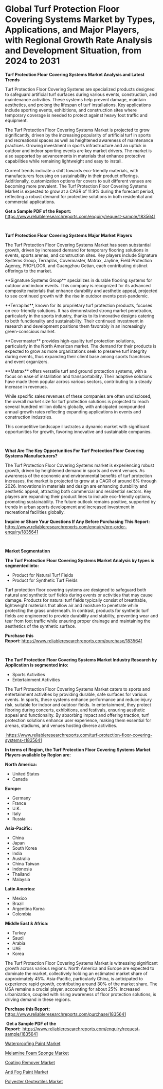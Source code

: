 <p><h1>Global Turf Protection Floor Covering Systems Market by Types, Applications, and Major Players, with Regional Growth Rate Analysis and Development Situation, from 2024 to 2031</h1></p><p><strong>Turf Protection Floor Covering Systems Market Analysis and Latest Trends</strong></p>
<p><p>Turf Protection Floor Covering Systems are specialized products designed to safeguard artificial turf surfaces during various events, construction, and maintenance activities. These systems help prevent damage, maintain aesthetics, and prolong the lifespan of turf installations. Key applications include sporting events, exhibitions, and construction sites where temporary coverage is needed to protect against heavy foot traffic and equipment.</p><p>The Turf Protection Floor Covering Systems Market is projected to grow significantly, driven by the increasing popularity of artificial turf in sports and recreational spaces as well as heightened awareness of maintenance practices. Growing investment in sports infrastructure and an uptick in outdoor and indoor sporting events are key market drivers. The market is also supported by advancements in materials that enhance protective capabilities while remaining lightweight and easy to install.</p><p>Current trends indicate a shift towards eco-friendly materials, with manufacturers focusing on sustainability in their product offerings. Additionally, customization options for covers to suit different venues are becoming more prevalent. The Turf Protection Floor Covering Systems Market is expected to grow at a CAGR of 11.9% during the forecast period, reflecting a robust demand for protective solutions in both residential and commercial applications.</p></p>
<p><strong>Get a Sample PDF of the Report:&nbsp;</strong> <a href="https://www.reliableresearchreports.com/enquiry/request-sample/1835641?utm_campaign=1692&utm_medium=2&utm_source=Github&utm_content=ia&utm_term=16102024&utm_id=turf-protection-floor-covering-systems">https://www.reliableresearchreports.com/enquiry/request-sample/1835641</a></p>
<p>&nbsp;</p>
<p><strong>Turf Protection Floor Covering Systems Major Market Players</strong></p>
<p><p>The Turf Protection Floor Covering Systems Market has seen substantial growth, driven by increased demand for temporary flooring solutions in events, sports arenas, and construction sites. Key players include Signature Systems Group, Terraplas, Covermaster, Matrax, Jayline, Field Protection Agency, PROFLOOR, and Guangzhou Getian, each contributing distinct offerings to the market.</p><p>**Signature Systems Group** specializes in durable flooring systems for outdoor and indoor events. This company is recognized for its advanced composite materials that enhance durability and aesthetic appeal, projected to see continued growth with the rise in outdoor events post-pandemic.</p><p>**Terraplas**, known for its proprietary turf protection products, focuses on eco-friendly solutions. It has demonstrated strong market penetration, particularly in the sports industry, thanks to its innovative designs catering to both functionality and sustainability. Their continued investment in research and development positions them favorably in an increasingly green-conscious market.</p><p>**Covermaster** provides high-quality turf protection solutions, particularly in the North American market. The demand for their products is expected to grow as more organizations seek to preserve turf integrity during events, thus expanding their client base among sports franchises and event organizers.</p><p>**Matrax** offers versatile turf and ground protection systems, with a focus on ease of installation and transportability. Their adaptive solutions have made them popular across various sectors, contributing to a steady increase in revenues.</p><p>While specific sales revenues of these companies are often undisclosed, the overall market size for turf protection solutions is projected to reach several hundred million dollars globally, with anticipated compounded annual growth rates reflecting expanding applications in events and construction industries.</p><p>This competitive landscape illustrates a dynamic market with significant opportunities for growth, favoring innovative and sustainable companies.</p></p>
<p>&nbsp;</p>
<p><strong>What Are The Key Opportunities For Turf Protection Floor Covering Systems Manufacturers?</strong></p>
<p><p>The Turf Protection Floor Covering Systems market is experiencing robust growth, driven by heightened demand in sports and event venues. As awareness of the economic and environmental benefits of turf protection increases, the market is projected to grow at a CAGR of around 8% through 2026. Innovations in materials and design are enhancing durability and aesthetic appeal, attracting both commercial and residential sectors. Key players are expanding their product lines to include eco-friendly options, promoting sustainability. The future outlook remains positive, supported by trends in urban sports development and increased investment in recreational facilities globally.</p></p>
<p><strong>Inquire or Share Your Questions If Any Before Purchasing This Report:</strong> <a href="https://www.reliableresearchreports.com/enquiry/pre-order-enquiry/1835641?utm_campaign=1692&utm_medium=2&utm_source=Github&utm_content=ia&utm_term=16102024&utm_id=turf-protection-floor-covering-systems">https://www.reliableresearchreports.com/enquiry/pre-order-enquiry/1835641</a></p>
<p>&nbsp;</p>
<p><strong>Market Segmentation</strong></p>
<p><strong>The Turf Protection Floor Covering Systems Market Analysis by types is segmented into:</strong></p>
<p><ul><li>Product for Natural Turf Fields</li><li>Product for Synthetic Turf Fields</li></ul></p>
<p><p>Turf protection floor covering systems are designed to safeguard both natural and synthetic turf fields during events or activities that may cause damage. Products for natural turf fields typically consist of breathable, lightweight materials that allow air and moisture to penetrate while protecting the grass underneath. In contrast, products for synthetic turf fields are engineered to provide durability and stability, preventing wear and tear from foot traffic while ensuring proper drainage and maintaining the aesthetics of the synthetic surface.</p></p>
<p><strong>Purchase this Report:&nbsp;</strong><a href="https://www.reliableresearchreports.com/purchase/1835641?utm_campaign=1692&utm_medium=2&utm_source=Github&utm_content=ia&utm_term=16102024&utm_id=turf-protection-floor-covering-systems">https://www.reliableresearchreports.com/purchase/1835641</a></p>
<p>&nbsp;</p>
<p><strong>The Turf Protection Floor Covering Systems Market Industry Research by Application is segmented into:</strong></p>
<p><ul><li>Sports Activities</li><li>Entertainment Activities</li></ul></p>
<p><p>The Turf Protection Floor Covering Systems Market caters to sports and entertainment activities by providing durable, safe surfaces for various events. In sports, these systems enhance performance and reduce injury risk, suitable for indoor and outdoor fields. In entertainment, they protect flooring during concerts, exhibitions, and festivals, ensuring aesthetic appeal and functionality. By absorbing impact and offering traction, turf protection solutions enhance user experience, making them essential for arenas, stadiums, and venues hosting diverse activities.</p></p>
<p><a href="https://www.reliableresearchreports.com/turf-protection-floor-covering-systems-r1835641?utm_campaign=1692&utm_medium=2&utm_source=Github&utm_content=ia&utm_term=16102024&utm_id=turf-protection-floor-covering-systems">&nbsp;https://www.reliableresearchreports.com/turf-protection-floor-covering-systems-r1835641</a></p>
<p><strong>In terms of Region, the Turf Protection Floor Covering Systems Market Players available by Region are:</strong></p>
<p>
    <p> <strong> North America: </strong>
        <ul>
            <li>United States</li>
            <li>Canada</li>
        </ul>
        </p> 
    <p> <strong> Europe: </strong>
        <ul>
            <li>Germany</li>
            <li>France</li>
            <li>U.K.</li>
            <li>Italy</li>
            <li>Russia</li>
        </ul>
        </p> 
    <p> <strong> Asia-Pacific: </strong>
        <ul>
            <li>China</li>
            <li>Japan</li>
            <li>South Korea</li>
            <li>India</li>
            <li>Australia</li>
            <li>China Taiwan</li>
            <li>Indonesia</li>
            <li>Thailand</li>
            <li>Malaysia</li>
        </ul>
        </p> 
    <p> <strong> Latin America: </strong>
        <ul>
            <li>Mexico</li>
            <li>Brazil</li>
            <li>Argentina Korea</li>
            <li>Colombia</li>
        </ul>
        </p> 
    <p> <strong> Middle East & Africa: </strong>
        <ul>
            <li>Turkey</li>
            <li>Saudi</li>
            <li>Arabia</li>
            <li>UAE</li>
            <li>Korea</li>
        </ul>
    </p>
    </p>
<p><p>The Turf Protection Floor Covering Systems Market is witnessing significant growth across various regions. North America and Europe are expected to dominate the market, collectively holding an estimated market share of approximately 45%. Asia-Pacific, particularly China, is anticipated to experience rapid growth, contributing around 30% of the market share. The USA remains a crucial player, accounting for about 25%. Increased urbanization, coupled with rising awareness of floor protection solutions, is driving demand in these regions.</p></p>
<p><strong>Purchase this Report: </strong><a href="https://www.reliableresearchreports.com/purchase/1835641?utm_campaign=1692&utm_medium=2&utm_source=Github&utm_content=ia&utm_term=16102024&utm_id=turf-protection-floor-covering-systems">https://www.reliableresearchreports.com/purchase/1835641</a></p>
<p>&nbsp;<strong>Get a Sample PDF of the Report:&nbsp;&nbsp;</strong><a href="https://www.reliableresearchreports.com/enquiry/request-sample/1835641?utm_campaign=1692&utm_medium=2&utm_source=Github&utm_content=ia&utm_term=16102024&utm_id=turf-protection-floor-covering-systems">https://www.reliableresearchreports.com/enquiry/request-sample/1835641</a></p>
<p><strong></strong></p>
<p><p><a href="https://www.linkedin.com/pulse/global-waterproofing-paint-62-cagr-forecast-2024-2031-mileele-hnqac?utm_campaign=1692&utm_medium=2&utm_source=Github&utm_content=ia&utm_term=16102024&utm_id=turf-protection-floor-covering-systems">Waterproofing Paint Market</a></p><p><a href="https://www.linkedin.com/pulse/in-depth-analysis-global-melamine-foam-sponge-market-scope-its-a39ic?utm_campaign=1692&utm_medium=2&utm_source=Github&utm_content=ia&utm_term=16102024&utm_id=turf-protection-floor-covering-systems">Melamine Foam Sponge Market</a></p><p><a href="https://www.linkedin.com/pulse/coating-remover-market-global-regional-analysis-focus-j62ic?utm_campaign=1692&utm_medium=2&utm_source=Github&utm_content=ia&utm_term=16102024&utm_id=turf-protection-floor-covering-systems">Coating Remover Market</a></p><p><a href="https://www.linkedin.com/pulse/global-anti-fog-paint-market-opportunities-challenges2024--3wc1c?utm_campaign=1692&utm_medium=2&utm_source=Github&utm_content=ia&utm_term=16102024&utm_id=turf-protection-floor-covering-systems">Anti Fog Paint Market</a></p><p><a href="https://www.linkedin.com/pulse/global-polyester-geotextiles-market-product-types-applications-p8b3c?utm_campaign=1692&utm_medium=2&utm_source=Github&utm_content=ia&utm_term=16102024&utm_id=turf-protection-floor-covering-systems">Polyester Geotextiles Market</a></p></p>